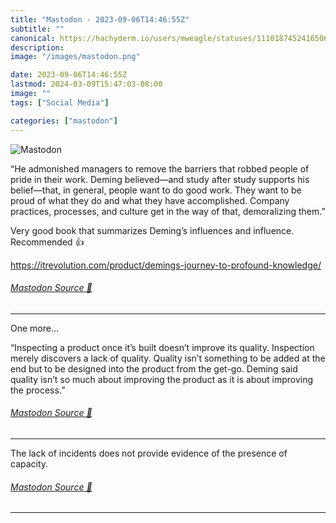 ```yaml
---
title: "Mastodon - 2023-09-06T14:46:55Z"
subtitle: ""
canonical: https://hachyderm.io/users/mweagle/statuses/111018745241650622
description:
image: "/images/mastodon.png"

date: 2023-09-06T14:46:55Z
lastmod: 2024-03-09T15:47:03-08:00
image: ""
tags: ["Social Media"]

categories: ["mastodon"]
---
```

![Mastodon](/images/mastodon.png)

<p>“He admonished managers to remove the barriers that robbed people of pride in their work. Deming believed—and study after study supports his belief—that, in general, people want to do good work. They want to be proud of what they do and what they have accomplished. Company practices, processes, and culture get in the way of that, demoralizing them.”</p><p>Very good book that summarizes Deming’s influences and influence. Recommended 👍</p><p><a href="https://itrevolution.com/product/demings-journey-to-profound-knowledge/" target="_blank" rel="nofollow noopener noreferrer" translate="no"><span class="invisible">https://</span><span class="ellipsis">itrevolution.com/product/demin</span><span class="invisible">gs-journey-to-profound-knowledge/</span></a></p>


###### [Mastodon Source 🐘](https://hachyderm.io/@mweagle/111018745241650622)

___

<p>One more… </p><p>“Inspecting a product once it’s built doesn’t improve its quality. Inspection merely discovers a lack of quality. Quality isn’t something to be added at the end but to be designed into the product from the get-go. Deming said quality isn’t so much about improving the product as it is about improving the process.”</p>


###### [Mastodon Source 🐘](https://hachyderm.io/@mweagle/111018770956208916)

___

<p>The lack of incidents does not provide evidence of the presence of capacity.</p>


###### [Mastodon Source 🐘](https://hachyderm.io/@mweagle/111018780164705792)

___
